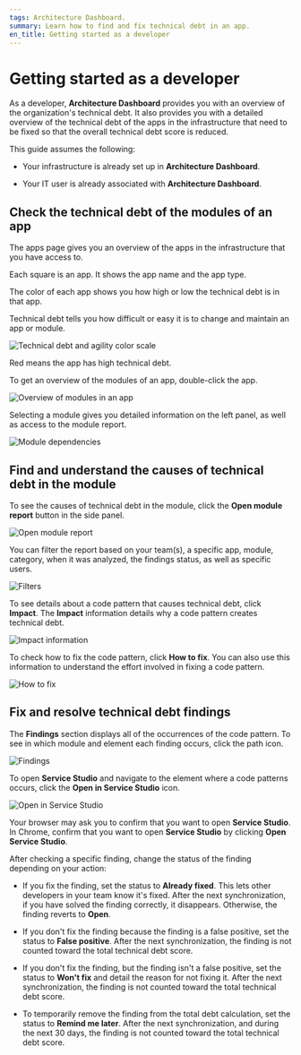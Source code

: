 ```yaml
---
tags: Architecture Dashboard.
summary: Learn how to find and fix technical debt in an app.
en_title: Getting started as a developer
---
```


# Getting started as a developer

As a developer, **Architecture Dashboard** provides you with an overview of the organization's technical debt. It also provides you with a detailed overview of the technical debt of the apps in the infrastructure that need to be fixed so that the overall technical debt score is reduced. 

This guide assumes the following:

* Your infrastructure is already set up in **Architecture Dashboard**.

* Your IT user is already associated with **Architecture Dashboard**.

## Check the technical debt of the modules of an app

The apps page gives you an overview of the apps in the infrastructure that you have access to.

Each square is an app. It shows the app name and the app type.

The color of each app shows you how high or low the technical debt is in that app.

Technical debt tells you how difficult or easy it is to change and maintain an app or module.

![Technical debt and agility color scale](images/use-debt-scale-ad.png)

Red means the app has high technical debt.

To get an overview of the modules of an app, double-click the app.  

![Overview of modules in an app](images/use-overview-app-ad.png)

Selecting a module gives you detailed information on the left panel, as well as access to the module report.

![Module dependencies](images/use-module-dependencies-ad.png)

## Find and understand the causes of technical debt in the module

To see the causes of technical debt in the module, click the **Open module report** button in the side panel.

![Open module report](images/use-report-ad.png)

You can filter the report based on your team(s), a specific app, module, category, when it was analyzed, the findings status, as well as specific users.

![Filters](images/use-filters-ad.png)

To see details about a code pattern that causes technical debt, click **Impact**. The **Impact** information details why a code pattern creates technical debt.

![Impact information](images/use-report-impact-ad.png)

To check how to fix the code pattern, click **How to fix**. You can also use this information to understand the effort involved in fixing a code pattern.

![How to fix](images/use-report-fix-ad.png)

## Fix and resolve technical debt findings

The **Findings** section displays all of the occurrences of the code pattern. To see in which module and element each finding occurs, click the path icon.

![Findings](images/use-findings-ad.png)

To open **Service Studio** and navigate to the element where a code patterns occurs, click the **Open in Service Studio** icon.

![Open in Service Studio](images/use-finding-open-ad.png)

Your browser may ask you to confirm that you want to open **Service Studio**. In Chrome, confirm that you want to open **Service Studio** by clicking **Open Service Studio**.

After checking a specific finding, change the status of the finding depending on your action:

* If you fix the finding, set the status to **Already fixed**. This lets other developers in your team know it's fixed. After the next synchronization, if you have solved the finding correctly, it disappears. Otherwise, the finding reverts to **Open**.

* If you don't fix the finding because the finding is a false positive, set the status to **False positive**. After the next synchronization, the finding is not counted toward the total technical debt score.

* If you don't fix the finding, but the finding isn't a false positive, set the status to **Won't fix** and detail the reason for not fixing it. After the next synchronization, the finding is not counted toward the total technical debt score.

* To temporarily remove the finding from the total debt calculation, set the status to **Remind me later**. After the next synchronization, and during the next 30 days, the finding is not counted toward the total technical debt score.
